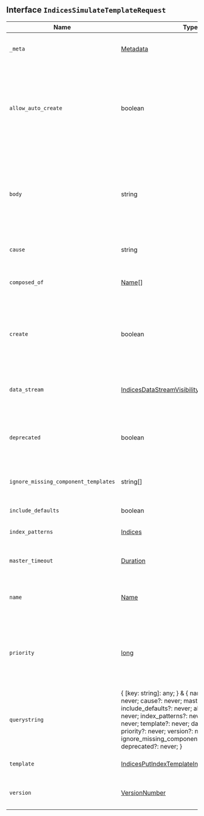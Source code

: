 ## Interface `IndicesSimulateTemplateRequest`

| Name | Type | Description |
| - | - | - |
| `_meta` | [Metadata](./Metadata.md) | Optional user metadata about the index template. May have any contents. This map is not automatically generated by Elasticsearch. |
| `allow_auto_create` | boolean | This setting overrides the value of the `action.auto_create_index` cluster setting. If set to `true` in a template, then indices can be automatically created using that template even if auto-creation of indices is disabled via `actions.auto_create_index`. If set to `false`, then indices or data streams matching the template must always be explicitly created, and may never be automatically created. |
| `body` | string | ({ [key: string]: any; } & { name?: never; create?: never; cause?: never; master_timeout?: never; include_defaults?: never; allow_auto_create?: never; index_patterns?: never; composed_of?: never; template?: never; data_stream?: never; priority?: never; version?: never; _meta?: never; ignore_missing_component_templates?: never; deprecated?: never; }) | All values in `body` will be added to the request body. |
| `cause` | string | User defined reason for dry-run creating the new template for simulation purposes |
| `composed_of` | [Name](./Name.md)[] | An ordered list of component template names. Component templates are merged in the order specified, meaning that the last component template specified has the highest precedence. |
| `create` | boolean | If true, the template passed in the body is only used if no existing templates match the same index patterns. If false, the simulation uses the template with the highest priority. Note that the template is not permanently added or updated in either case; it is only used for the simulation. |
| `data_stream` | [IndicesDataStreamVisibility](./IndicesDataStreamVisibility.md) | If this object is included, the template is used to create data streams and their backing indices. Supports an empty object. Data streams require a matching index template with a `data_stream` object. |
| `deprecated` | boolean | Marks this index template as deprecated. When creating or updating a non-deprecated index template that uses deprecated components, Elasticsearch will emit a deprecation warning. |
| `ignore_missing_component_templates` | string[] | The configuration option ignore_missing_component_templates can be used when an index template references a component template that might not exist |
| `include_defaults` | boolean | If true, returns all relevant default configurations for the index template. |
| `index_patterns` | [Indices](./Indices.md) | Array of wildcard ( `*`) expressions used to match the names of data streams and indices during creation. |
| `master_timeout` | [Duration](./Duration.md) | Period to wait for a connection to the master node. If no response is received before the timeout expires, the request fails and returns an error. |
| `name` | [Name](./Name.md) | Name of the index template to simulate. To test a template configuration before you add it to the cluster, omit this parameter and specify the template configuration in the request body. |
| `priority` | [long](./long.md) | Priority to determine index template precedence when a new data stream or index is created. The index template with the highest priority is chosen. If no priority is specified the template is treated as though it is of priority 0 (lowest priority). This number is not automatically generated by Elasticsearch. |
| `querystring` | { [key: string]: any; } & { name?: never; create?: never; cause?: never; master_timeout?: never; include_defaults?: never; allow_auto_create?: never; index_patterns?: never; composed_of?: never; template?: never; data_stream?: never; priority?: never; version?: never; _meta?: never; ignore_missing_component_templates?: never; deprecated?: never; } | All values in `querystring` will be added to the request querystring. |
| `template` | [IndicesPutIndexTemplateIndexTemplateMapping](./IndicesPutIndexTemplateIndexTemplateMapping.md) | Template to be applied. It may optionally include an `aliases`, `mappings`, or `settings` configuration. |
| `version` | [VersionNumber](./VersionNumber.md) | Version number used to manage index templates externally. This number is not automatically generated by Elasticsearch. |
